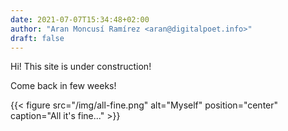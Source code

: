 ```yaml
---
date: 2021-07-07T15:34:48+02:00
author: "Aran Moncusí Ramírez <aran@digitalpoet.info>"
draft: false
---
```

Hi! This site is under construction!

Come back in few weeks!

{{< figure src="/img/all-fine.png" alt="Myself" position="center" caption="All it's fine..." >}}
